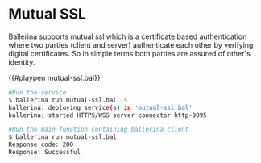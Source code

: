 # Mutual SSL

Ballerina supports mutual ssl which is a certificate based authentication where two parties (client and server) authenticate each other by verifying digital certificates. So in simple terms both parties are assured of other's identity.

{{#playpen mutual-ssl.bal}}

```bash
#Run the service
$ ballerina run mutual-ssl.bal -s
ballerina: deploying service(s) in 'mutual-ssl.bal'
ballerina: started HTTPS/WSS server connector http-9095

#Run the main function containing ballerina client
$ ballerina run mutual-ssl.bal
Response code: 200
Response: Successful
```